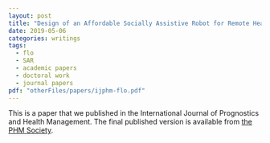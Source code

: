 ```yaml
---
layout: post
title: "Design of an Affordable Socially Assistive Robot for Remote Health and Function Monitoring and Prognostication"
date: 2019-05-06
categories: writings
tags:
  - flo
  - SAR
  - academic papers
  - doctoral work
  - journal papers
pdf: "otherFiles/papers/ijphm-flo.pdf"
---
```


This is a paper that we published in the International Journal of Prognostics and Health Management.
The final published version is available from [the PHM Society](https://www.phmsociety.org/node/2548).
